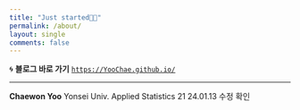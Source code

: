 ```yaml
---
title: "Just started👋🏻"
permalink: /about/
layout: single
comments: false
---
```



:cyclone: **블로그 바로 가기**
[`https://YooChae.github.io/`](https://YooChae.github.io/)
***

**Chaewon Yoo**
Yonsei Univ. Applied Statistics 21
24.01.13 수정 확인